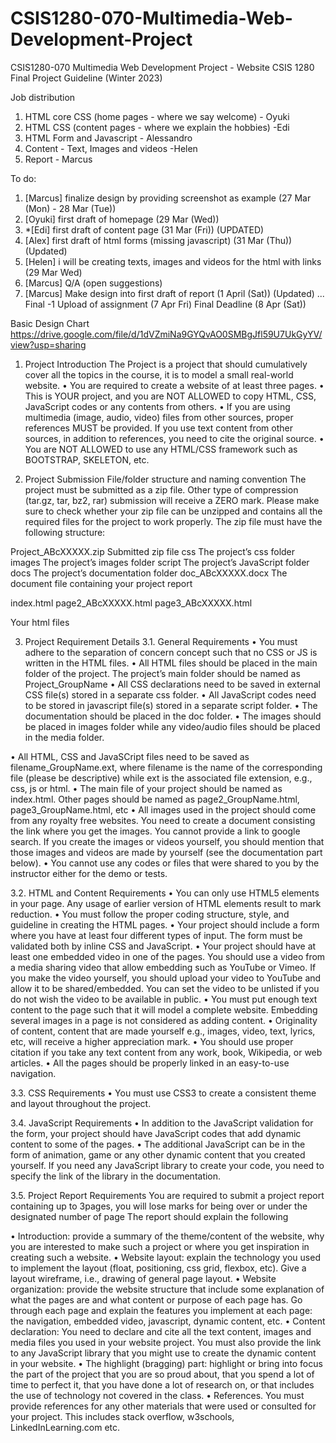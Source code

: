 # CSIS1280-070-Multimedia-Web-Development-Project
CSIS1280-070 Multimedia Web Development Project - Website
CSIS 1280 Final Project Guideline (Winter 2023)

Job distribution 
1. HTML core CSS (home pages - where we say welcome) - Oyuki
2. HTML CSS (content pages - where we explain the hobbies) -Edi
3. HTML Form and Javascript - Alessandro
4. Content - Text, Images and videos -Helen
5. Report - Marcus

To do:
1. [Marcus] finalize design by providing screenshot as example (27 Mar (Mon) - 28 Mar (Tue))
2. [Oyuki] first draft of homepage (29 Mar (Wed))
3. *[Edi] first draft of content page (31 Mar (Fri)) (UPDATED)
4. [Alex] first draft of html forms (missing javascript) (31 Mar (Thu)) (Updated)
5. [Helen] i will be creating texts, images and videos  for the html with links (29 Mar Wed)
6. [Marcus] Q/A (open suggestions)
7. [Marcus] Make design into first draft of report (1 April (Sat)) (Updated)
...
Final -1 Upload of assignment (7 Apr Fri)
Final Deadline (8 Apr (Sat))

Basic Design Chart
https://drive.google.com/file/d/1dVZmiNa9GYQvAO0SMBgJfl59U7UkGyYV/view?usp=sharing

1.	Project Introduction
The Project is a project that should cumulatively cover all the topics in the course, it is to model a small real-world website.
•	You are required to create a website of at least three pages.
•	This is YOUR project, and you are NOT ALLOWED to copy HTML, CSS, JavaScript codes or any contents from others.
•	If you are using multimedia (image, audio, video) files from other sources, proper references MUST be provided. If you use text content from other sources, in addition to references, you need to cite the original source.
•	You are NOT ALLOWED to use any HTML/CSS framework such as BOOTSTRAP, SKELETON, etc.

2.	Project Submission
File/folder structure and naming convention
The project must be submitted as a zip file. Other type of compression (tar.gz, tar, bz2, rar) submission will receive a ZERO mark. Please make sure to check whether your zip file can be unzipped and contains all the required files for the project to work properly.
The zip file must have the following structure:


Project_ABcXXXXX.zip	Submitted zip file
css	The project’s css folder
images	The project’s images folder
script	The project’s JavaScript folder
docs	The project’s documentation folder
doc_ABcXXXXX.docx	The document file containing your project report
 
index.html page2_ABcXXXXX.html page3_ABcXXXXX.html
 

Your html files
 

3.	Project Requirement Details
3.1.	General Requirements
•	You must adhere to the separation of concern concept such that no CSS or JS is written in the HTML files.
•	All HTML files should be placed in the main folder of the project. The project’s main folder should be
named as Project_GroupName
•	All CSS declarations need to be saved in external CSS file(s) stored in a separate css folder.
•	All JavaScript codes need to be stored in javascript file(s) stored in a separate script folder.
•	The documentation should be placed in the doc folder.
•	The images should be placed in images folder while any video/audio files should be placed in the media
folder.
 
•	All HTML, CSS and JavaSCript files need to be saved as filename_GroupName.ext, where filename is the name of the corresponding file (please be descriptive) while ext is the associated file extension, e.g., css, js or html.
•	The main file of your project should be named as index.html. Other pages should be named as
page2_GroupName.html, page3_GroupName.html, etc
•	All images used in the project should come from any royalty free websites. You need to create a document consisting the link where you get the images. You cannot provide a link to google search. If you create the images or videos yourself, you should mention that those images and videos are made by yourself (see the documentation part below).
•	You cannot use any codes or files that were shared to you by the instructor either for the demo or tests.

3.2.	HTML and Content Requirements
•	You can only use HTML5 elements in your page. Any usage of earlier version of HTML elements result to mark reduction.
•	You must follow the proper coding structure, style, and guideline in creating the HTML pages.
•	Your project should include a form where you have at least four different types of input. The form must be validated both by inline CSS and JavaScript.
•	Your project should have at least one embedded video in one of the pages. You should use a video from a media sharing video that allow embedding such as YouTube or Vimeo. If you make the video yourself, you should upload your video to YouTube and allow it to be shared/embedded. You can set the video to be unlisted if you do not wish the video to be available in public.
•	You must put enough text content to the page such that it will model a complete website. Embedding several images in a page is not considered as adding content.
•	Originality of content, content that are made yourself e.g., images, video, text, lyrics, etc, will receive a higher appreciation mark.
•	You should use proper citation if you take any text content from any work, book, Wikipedia, or web articles.
•	All the pages should be properly linked in an easy-to-use navigation.

3.3.	CSS Requirements
•	You must use CSS3 to create a consistent theme and layout throughout the project.

3.4.	JavaScript Requirements
•	In addition to the JavaScript validation for the form, your project should have JavaScript codes that add dynamic content to some of the pages.
•	The additional JavaScript can be in the form of animation, game or any other dynamic content that you created yourself. If you need any JavaScript library to create your code, you need to specify the link of the library in the documentation.

3.5.	Project Report Requirements
You are required to submit a project report containing up to 3pages, you will lose marks for being over or under the designated number of page The report should explain the following
 
•	Introduction: provide a summary of the theme/content of the website, why you are interested to make such a project or where you get inspiration in creating such a website.
•	Website layout: explain the technology you used to implement the layout (float, positioning, css grid, flexbox, etc). Give a layout wireframe, i.e., drawing of general page layout.
•	Website organization: provide the website structure that include some explanation of what the pages are and what content or purpose of each page has. Go through each page and explain the features you implement at each page: the navigation, embedded video, javascript, dynamic content, etc.
•	Content declaration: You need to declare and cite all the text content, images and media files you used in your website project. You must also provide the link to any JavaScript library that you might use to create the dynamic content in your website.
•	The highlight (bragging) part: highlight or bring into focus the part of the project that you are so proud about, that you spend a lot of time to perfect it, that you have done a lot of research on, or that includes the use of technology not covered in the class.
•	References. You must provide references for any other materials that were used or consulted for your project. This includes stack overflow, w3schools, LinkedInLearning.com etc.

